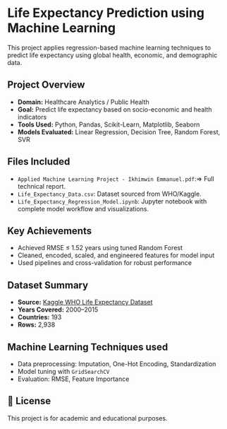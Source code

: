 # Life Expectancy Prediction using Machine Learning

This project applies regression-based machine learning techniques to predict life expectancy using global health, economic, and demographic data.

##  Project Overview

- **Domain:** Healthcare Analytics / Public Health
- **Goal:** Predict life expectancy based on socio-economic and health indicators
- **Tools Used:** Python, Pandas, Scikit-Learn, Matplotlib, Seaborn
- **Models Evaluated:** Linear Regression, Decision Tree, Random Forest, SVR

## Files Included
- `Applied Machine Learning Project - Ikhimwin Emmanuel.pdf`:=> Full technical report.
- `Life_Expectancy_Data.csv`: Dataset sourced from WHO/Kaggle.
- `Life_Expectancy_Regression_Model.ipynb`: Jupyter notebook with complete model workflow and visualizations.

## Key Achievements
- Achieved RMSE ≤ 1.52 years using tuned Random Forest
- Cleaned, encoded, scaled, and engineered features for model input
- Used pipelines and cross-validation for robust performance

## Dataset Summary
- **Source:** [Kaggle WHO Life Expectancy Dataset](https://www.kaggle.com/kumarajarshi/life-expectancy-who)
- **Years Covered:** 2000–2015
- **Countries:** 193
- **Rows:** 2,938

## Machine Learning Techniques used
- Data preprocessing: Imputation, One-Hot Encoding, Standardization
- Model tuning with `GridSearchCV`
- Evaluation: RMSE, Feature Importance

## 🧾 License
This project is for academic and educational purposes.
